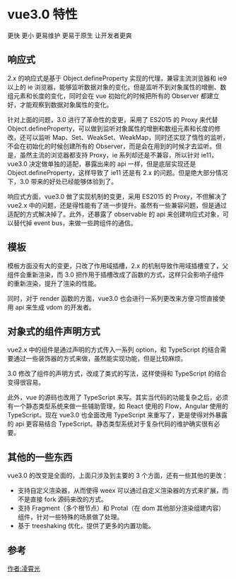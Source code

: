 # vue3.0 特性

更快
更小
更易维护
更易于原生
让开发者更爽

## 响应式

2.x 的响应式是基于 Object.defineProperty 实现的代理，兼容主流浏览器和 ie9 以上的 ie 浏览器，能够监听数据对象的变化，但是监听不到对象属性的增删、数组元素和长度的变化，同时会在 vue 初始化的时候把所有的 Observer 都建立好，才能观察到数据对象属性的变化。

针对上面的问题，3.0 进行了革命性的变更，采用了 ES2015 的 Proxy 来代替 Object.defineProperty，可以做到监听对象属性的增删和数组元素和长度的修改，还可以监听 Map、Set、WeakSet、WeakMap，同时还实现了惰性的监听，不会在初始化的时候创建所有的 Observer，而是会在用到的时候才去监听。但是，虽然主流的浏览器都支持 Proxy，ie 系列却还是不兼容，所以针对 ie11，vue3.0 决定做单独的适配，暴露出来的 api 一样，但是底层实现还是 Object.defineProperty，这样导致了 ie11 还是有 2.x 的问题。但是绝大部分情况下，3.0 带来的好处已经能够体验到了。

响应式方面，vue3.0 做了实现机制的变更，采用 ES2015 的 Proxy，不但解决了 vue2.x 中的问题，还是得性能有了进一步提升。虽然有一些兼容问题，但是通过适配的方式解决掉了。此外，还暴露了 observable 的 api 来创建响应式对象，可以替代掉 event bus，来做一些跨组件的通信。

## 模板

模板方面没有大的变更，只改了作用域插槽，2.x 的机制导致作用域插槽变了，父组件会重新渲染，而 3.0 把作用于插槽改成了函数的方式，这样只会影响子组件的重新渲染，提升了渲染的性能。

同时，对于 render 函数的方面，vue3.0 也会进行一系列更改来方便习惯直接使用 api 来生成 vdom 的开发者。

## 对象式的组件声明方式

vue2.x 中的组件是通过声明的方式传入一系列 option，和 TypeScript 的结合需要通过一些装饰器的方式来做，虽然能实现功能，但是比较麻烦。

3.0 修改了组件的声明方式，改成了类式的写法，这样使得和 TypeScript 的结合变得很容易。

此外，vue 的源码也改用了 TypeScript 来写。其实当代码的功能复杂之后，必须有一个静态类型系统来做一些辅助管理，如 React 使用的 Flow，Angular 使用的 TypeScript。现在 vue3.0 也全面改用 TypeScript 来重写了，更是使得对外暴露的 api 更容易结合 TypeScript。静态类型系统对于复杂代码的维护确实很有必要。

## 其他的一些东西

vue3.0 的改变是全面的，上面只涉及到主要的 3 个方面，还有一些其他的更改：

- 支持自定义渲染器，从而使得 weex 可以通过自定义渲染器的方式来扩展，而不是直接 fork 源码来改的方式。
- 支持 Fragment（多个根节点）和 Protal（在 dom 其他部分渲染组建内容）组件，针对一些特殊的场景做了处理。
- 基于 treeshaking 优化，提供了更多的内置功能。

## 参考

[作者:凌霄光](https://zhuanlan.zhihu.com/p/46269528)
